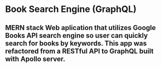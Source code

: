 # Book Search Engine (GraphQL)

## MERN stack Web aplication that utilizes Google Books API search engine so user can quickly search for books by keywords. This app was refactored from a RESTful API to GraphQL built with Apollo server.
